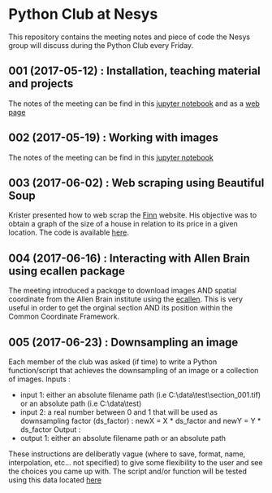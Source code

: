 # Python Club at Nesys  
This repository contains the meeting notes and piece of code the Nesys group will discuss during the Python Club every Friday.

## 001 (2017-05-12) : Installation, teaching material and projects
The notes of the meeting can be find in this [jupyter notebook](https://github.com/ChrCoello/PythonClub/blob/master/2017_05_12__Introduction_Python.ipynb) and as a [web page](https://github.com/ChrCoello/PythonClub/blob/master/2017_05_12__Introduction_Python.md)

## 002 (2017-05-19) : Working with images
The notes of the meeting can be find in this [jupyter notebook](https://github.com/ChrCoello/PythonClub/blob/master/2017_05_19__Work_with_images.ipynb)

## 003 (2017-06-02) : Web scraping using Beautiful Soup
Krister presented how to web scrap the [Finn](www.finn.no) website. His objective was to obtain a graph of the size of a house in relation to its price in a given location. The code is available [here](https://github.com/ChrCoello/PythonClub/tree/master/2017_06_02/).

## 004 (2017-06-16) : Interacting with Allen Brain using ecallen package
The meeting introduced a packqge to download images AND spatial coordinate from the Allen Brain institute using the [ecallen](https://efferencecopy.net/ecallen-a-python-package-for-the-allen-institutes-api/). This is very useful in order to get the orginal section AND its position within the Common Coordinate Framework.

## 005 (2017-06-23) : Downsampling an image
Each member of the club was asked (if time) to write a Python function/script that achieves the downsampling of an image or a collection of images.
Inputs :
 - input 1: either an absolute filename path (i.e C:\data\test\section_001.tif) or an absolute path (i.e C:\data\test\)
 - input 2: a real number between 0 and 1 that will be used as downsampling factor (ds_factor) : newX = X \* ds_factor and newY = Y \* ds_factor
Output :
 - output 1: either an absolute filename path or an absolute path

These instructions are deliberatly vague (where to save, format, name, interpolation, etc... not specified) to give some flexibility to the user and see the choices you came up with.
The script and/or function will be tested using this data located [here](http://folk.uio.no/sebastcc/export_res/test_downsize/)
